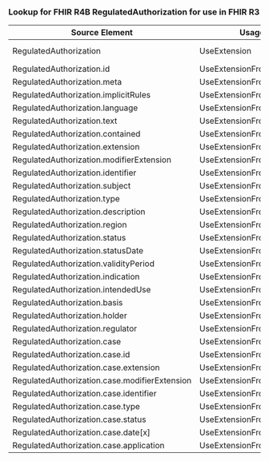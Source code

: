 ### Lookup for FHIR R4B RegulatedAuthorization for use in FHIR R3

| Source Element | Usage | Target |
| -------------- | ----- | ------ |
| RegulatedAuthorization | UseExtension | http://hl7.org/fhir/4.3/StructureDefinition/extension-RegulatedAuthorization |
| RegulatedAuthorization.id | UseExtensionFromAncestor | - |
| RegulatedAuthorization.meta | UseExtensionFromAncestor | - |
| RegulatedAuthorization.implicitRules | UseExtensionFromAncestor | - |
| RegulatedAuthorization.language | UseExtensionFromAncestor | - |
| RegulatedAuthorization.text | UseExtensionFromAncestor | - |
| RegulatedAuthorization.contained | UseExtensionFromAncestor | - |
| RegulatedAuthorization.extension | UseExtensionFromAncestor | - |
| RegulatedAuthorization.modifierExtension | UseExtensionFromAncestor | - |
| RegulatedAuthorization.identifier | UseExtensionFromAncestor | - |
| RegulatedAuthorization.subject | UseExtensionFromAncestor | - |
| RegulatedAuthorization.type | UseExtensionFromAncestor | - |
| RegulatedAuthorization.description | UseExtensionFromAncestor | - |
| RegulatedAuthorization.region | UseExtensionFromAncestor | - |
| RegulatedAuthorization.status | UseExtensionFromAncestor | - |
| RegulatedAuthorization.statusDate | UseExtensionFromAncestor | - |
| RegulatedAuthorization.validityPeriod | UseExtensionFromAncestor | - |
| RegulatedAuthorization.indication | UseExtensionFromAncestor | - |
| RegulatedAuthorization.intendedUse | UseExtensionFromAncestor | - |
| RegulatedAuthorization.basis | UseExtensionFromAncestor | - |
| RegulatedAuthorization.holder | UseExtensionFromAncestor | - |
| RegulatedAuthorization.regulator | UseExtensionFromAncestor | - |
| RegulatedAuthorization.case | UseExtensionFromAncestor | - |
| RegulatedAuthorization.case.id | UseExtensionFromAncestor | - |
| RegulatedAuthorization.case.extension | UseExtensionFromAncestor | - |
| RegulatedAuthorization.case.modifierExtension | UseExtensionFromAncestor | - |
| RegulatedAuthorization.case.identifier | UseExtensionFromAncestor | - |
| RegulatedAuthorization.case.type | UseExtensionFromAncestor | - |
| RegulatedAuthorization.case.status | UseExtensionFromAncestor | - |
| RegulatedAuthorization.case.date[x] | UseExtensionFromAncestor | - |
| RegulatedAuthorization.case.application | UseExtensionFromAncestor | - |
